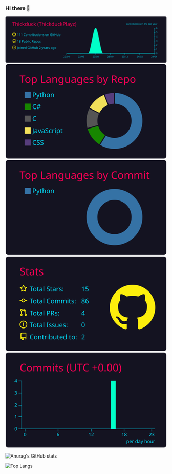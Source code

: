 ### Hi there 👋



[![](https://raw.githubusercontent.com/Thickduck/Thickduck/master/profile-summary-card-output/2077/0-profile-details.svg)](https://github.com/vn7n24fzkq/github-profile-summary-cards)
[![](https://raw.githubusercontent.com/Thickduck/Thickduck/master/profile-summary-card-output/2077/1-repos-per-language.svg)](https://github.com/vn7n24fzkq/github-profile-summary-cards) [![](https://raw.githubusercontent.com/Thickduck/Thickduck/master/profile-summary-card-output/2077/2-most-commit-language.svg)](https://github.com/vn7n24fzkq/github-profile-summary-cards)
[![](https://raw.githubusercontent.com/Thickduck/Thickduck/master/profile-summary-card-output/2077/3-stats.svg)](https://github.com/vn7n24fzkq/github-profile-summary-cards) [![](https://raw.githubusercontent.com/Thickduck/Thickduck/master/profile-summary-card-output/2077/4-productive-time.svg)](https://github.com/vn7n24fzkq/github-profile-summary-cards)


![Anurag's GitHub stats](https://github-readme-stats.vercel.app/api?username=yashsingha99&show_icons=true&theme=radical)

![Top Langs](https://github-readme-stats.vercel.app/api/top-langs/?username=yashsingha99&layout=compact&theme=radical)
